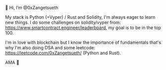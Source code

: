  👋 Hi, I’m @0xZangetsueth

My stack is Python (+Vyper) / Rust and Solidity, I'm always eager to learn new things. 
I do some challenges on solidity/vyper from: https://www.smartcontract.engineer/leaderboard, my goal is to be in the top 100.

I'm in love with blockchain but I know the importance of fundamentals that's why I'm also doing DSA and some leetcode: https://leetcode.com/0xZangetsueth/ (Python and Rust).

AMA  💛
